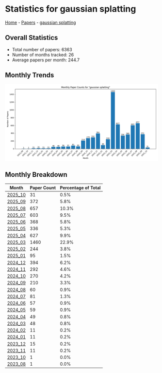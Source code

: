 # Statistics for gaussian splatting

[Home](https://arxcompass.github.io) - [Papers](https://arxcompass.github.io/papers) - [gaussian splatting](https://arxcompass.github.io/papers/gaussian_splatting)

## Overall Statistics

- Total number of papers: 6363
- Number of months tracked: 26
- Average papers per month: 244.7

## Monthly Trends

![Monthly Paper Counts](monthly_stats.png)

## Monthly Breakdown

| Month | Paper Count | Percentage of Total |
| --- | --- | --- |
| [2025_10](./2025_10/papers_1.md) | 31 | 0.5% |
| [2025_09](./2025_09/papers_1.md) | 372 | 5.8% |
| [2025_08](./2025_08/papers_1.md) | 657 | 10.3% |
| [2025_07](./2025_07/papers_1.md) | 603 | 9.5% |
| [2025_06](./2025_06/papers_1.md) | 368 | 5.8% |
| [2025_05](./2025_05/papers_1.md) | 336 | 5.3% |
| [2025_04](./2025_04/papers_1.md) | 627 | 9.9% |
| [2025_03](./2025_03/papers_1.md) | 1460 | 22.9% |
| [2025_02](./2025_02/papers_1.md) | 244 | 3.8% |
| [2025_01](./2025_01/papers_1.md) | 95 | 1.5% |
| [2024_12](./2024_12/papers_1.md) | 394 | 6.2% |
| [2024_11](./2024_11/papers_1.md) | 292 | 4.6% |
| [2024_10](./2024_10/papers_1.md) | 270 | 4.2% |
| [2024_09](./2024_09/papers_1.md) | 210 | 3.3% |
| [2024_08](./2024_08/papers_1.md) | 60 | 0.9% |
| [2024_07](./2024_07/papers_1.md) | 81 | 1.3% |
| [2024_06](./2024_06/papers_1.md) | 57 | 0.9% |
| [2024_05](./2024_05/papers_1.md) | 59 | 0.9% |
| [2024_04](./2024_04/papers_1.md) | 49 | 0.8% |
| [2024_03](./2024_03/papers_1.md) | 48 | 0.8% |
| [2024_02](./2024_02/papers_1.md) | 11 | 0.2% |
| [2024_01](./2024_01/papers_1.md) | 11 | 0.2% |
| [2023_12](./2023_12/papers_1.md) | 15 | 0.2% |
| [2023_11](./2023_11/papers_1.md) | 11 | 0.2% |
| [2023_10](./2023_10/papers_1.md) | 1 | 0.0% |
| [2023_08](./2023_08/papers_1.md) | 1 | 0.0% |
